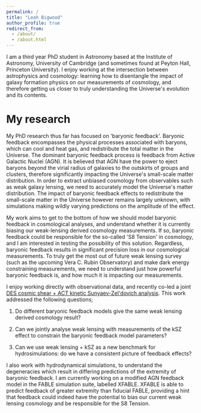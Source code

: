 ```yaml
---
permalink: /
title: "Leah Bigwood"
author_profile: true
redirect_from: 
  - /about/
  - /about.html
---
```


I am a third year PhD student in Astronomy based at the Institute of Astronomy, University of Cambridge (and sometimes found at Peyton Hall, Princeton University).  I enjoy working at the intersection between astrophysics and cosmology: learning how to disentangle the impact of galaxy formation physics on our measurements of cosmology, and therefore getting us closer to truly understanding the Universe's evolution and its contents.  

My research
======

My PhD research thus far has focused on 'baryonic feedback'.  Baryonic feedback encompasses the physical processes associated with baryons, which can cool and heat gas, and redistribute the total matter in the Universe.  The dominant baryonic feedback process is feedback from Active Galactic Nuclei (AGN).  It is believed that AGN have the power to eject baryons beyond the virial radius of galaxies to the outskirts of groups and clusters, therefore significantly impacting the Universe's small-scale matter distribution.  In order to extract unbiased cosmology from observables such as weak galaxy lensing, we need to accurately model the Universe's matter distribution.  The impact of baryonic feedback effects to redistribute the small-scale matter in the Universe however remains largely unknown, with simulations making wildly varying predictions on the amplitude of the effect. 

My work aims to get to the bottom of how we should model baryonic feedback in cosmological analyses, and understand whether it is currently biasing our weak-lensing derived cosmology measurements.  If so, baryonic feedback could be responsible for the so-called 'S8 Tension' in cosmology, and I am interested in testing the possibility of this solution.  Regardless, baryonic feedback results in significant precision loss in our cosmological measurements.  To truly get the most out of future weak lensing survey (such as the upcoming Vera C. Rubin Observatory) and make dark energy constraining measurements, we need to understand just how powerful baryonic feedback is, and how much it is impacting our measurements.  

I enjoy working directly with observational data, and recently co-led a joint [DES cosmic shear + ACT kinetic Sunyaev-Zel'dovich analysis](https://arxiv.org/abs/2404.06098).  This work addressed the following questions; 

1.  Do different baryonic feedback models give the same weak lensing derived cosmology result?

2.  Can we jointly analyse weak lensing with measurements of the kSZ effect to constrain the baryonic feedback model parameters?

3.  Can we use weak lensing + kSZ as a new benchmark for hydrosimulations: do we have a consistent picture of feedback effects?

I also work with hydrodynamical simulations, to understand the degeneracies which result in differing predictions of the extremity of baryonic feedback.  I am currently working on a modified AGN feedback model in the FABLE simulation suite, labelled XFABLE.  XFABLE is able to predict feedback of greater extremity than fiducial FABLE, providing a hint that feedback could indeed have the potential to bias our current weak lensing cosmology and be responsible for the S8 Tension. 


